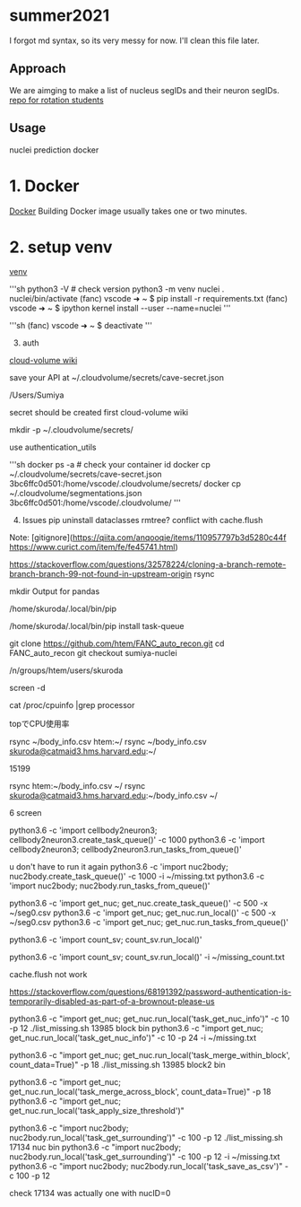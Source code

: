 # summer2021
I forgot md syntax, so its very messy for now. I'll clean this file later.


## Approach
We are aimging to make a list of nucleus segIDs and their neuron segIDs. [repo for rotation students](https://github.com/bjm5164/rotation_projects)

## Usage
nuclei prediction
docker 

# 1. Docker 
[Docker](https://qiita.com/Canon11/items/e6f64597d82dbf88f75f) Building Docker image usually takes one or two minutes.


# 2. setup venv
[venv](https://qiita.com/Gattaca/items/80a5d36673ba2b6ef7f0)

'''sh
python3 -V # check version
python3 -m venv nuclei
. nuclei/bin/activate
(fanc) vscode ➜ ~ $ pip install -r requirements.txt
(fanc) vscode ➜ ~ $ ipython kernel install --user --name=nuclei
'''

'''sh
(fanc) vscode ➜ ~ $ deactivate
'''

3. auth

[cloud-volume wiki]()

save your API at ~/.cloudvolume/secrets/cave-secret.json

/Users/Sumiya

secret should be created first cloud-volume wiki


mkdir -p ~/.cloudvolume/secrets/

use authentication_utils

'''sh
docker ps -a # check your container id
docker cp ~/.cloudvolume/secrets/cave-secret.json 3bc6ffc0d501:/home/vscode/.cloudvolume/secrets/
docker cp ~/.cloudvolume/segmentations.json 3bc6ffc0d501:/home/vscode/.cloudvolume/
'''

4. Issues
pip uninstall dataclasses 
rmtree? conflict with cache.flush

Note: [gitignore](https://qiita.com/anqooqie/items/110957797b3d5280c44f
https://www.curict.com/item/fe/fe45741.html)


https://stackoverflow.com/questions/32578224/cloning-a-branch-remote-branch-branch-99-not-found-in-upstream-origin
rsync

mkdir Output for pandas


/home/skuroda/.local/bin/pip

/home/skuroda/.local/bin/pip install task-queue

git clone https://github.com/htem/FANC_auto_recon.git
cd FANC_auto_recon
git checkout sumiya-nuclei

/n/groups/htem/users/skuroda

screen -d


cat /proc/cpuinfo |grep processor

topでCPU使用率



rsync ~/body_info.csv htem:~/
rsync ~/body_info.csv skuroda@catmaid3.hms.harvard.edu:~/


15199

rsync htem:~/body_info.csv ~/
rsync skuroda@catmaid3.hms.harvard.edu:~/body_info.csv ~/




6 screen

python3.6 -c 'import cellbody2neuron3; cellbody2neuron3.create_task_queue()' -c 1000
python3.6 -c 'import cellbody2neuron3; cellbody2neuron3.run_tasks_from_queue()'

u don't have to run it again
python3.6 -c 'import nuc2body; nuc2body.create_task_queue()' -c 1000 -i ~/missing.txt
python3.6 -c 'import nuc2body; nuc2body.run_tasks_from_queue()'

python3.6 -c 'import get_nuc; get_nuc.create_task_queue()' -c 500 -x ~/seg0.csv
python3.6 -c 'import get_nuc; get_nuc.run_local()' -c 500 -x ~/seg0.csv
python3.6 -c 'import get_nuc; get_nuc.run_tasks_from_queue()'

python3.6 -c 'import count_sv; count_sv.run_local()'

python3.6 -c 'import count_sv; count_sv.run_local()' -i ~/missing_count.txt

cache.flush not work


https://stackoverflow.com/questions/68191392/password-authentication-is-temporarily-disabled-as-part-of-a-brownout-please-us


python3.6 -c "import get_nuc; get_nuc.run_local('task_get_nuc_info')" -c 10 -p 12
./list_missing.sh 13985 block bin
python3.6 -c "import get_nuc; get_nuc.run_local('task_get_nuc_info')" -c 10 -p 24 -i ~/missing.txt

python3.6 -c "import get_nuc; get_nuc.run_local('task_merge_within_block', count_data=True)" -p 18
./list_missing.sh 13985 block2 bin


python3.6 -c "import get_nuc; get_nuc.run_local('task_merge_across_block', count_data=True)" -p 18
python3.6 -c "import get_nuc; get_nuc.run_local('task_apply_size_threshold')"



python3.6 -c "import nuc2body; nuc2body.run_local('task_get_surrounding')" -c 100 -p 12
./list_missing.sh 17134 nuc bin
python3.6 -c "import nuc2body; nuc2body.run_local('task_get_surrounding')" -c 100 -p 12 -i ~/missing.txt
python3.6 -c "import nuc2body; nuc2body.run_local('task_save_as_csv')" -c 100 -p 12


check 17134 was actually one with nucID=0